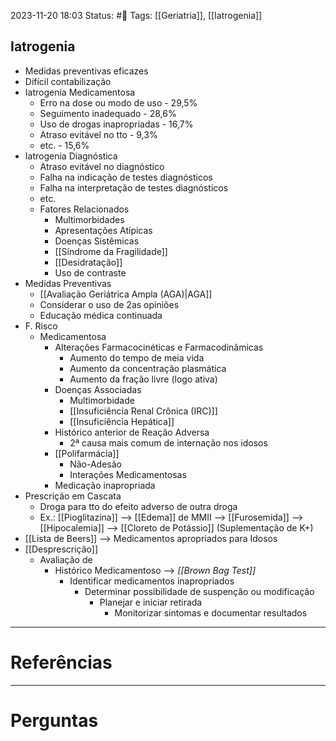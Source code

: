 2023-11-20 18:03
Status: #🌱 
Tags: [[Geriatria]], [[Iatrogenia]]
<br/>
## Iatrogenia
- Medidas preventivas eficazes
- Difícil contabilização
- Iatrogenia Medicamentosa
	- Erro na dose ou modo de uso - 29,5%
	- Seguimento inadequado - 28,6%
	- Uso de drogas inapropriadas - 16,7%
	- Atraso evitável no tto - 9,3%
	- etc. - 15,6%
- Iatrogenia Diagnóstica
	- Atraso evitável no diagnóstico
	- Falha na indicação de testes diagnósticos
	- Falha na interpretação de testes diagnósticos
	- etc.
	- Fatores Relacionados
		- Multimorbidades
		- Apresentações Atípicas
		- Doenças Sistêmicas
		- [[Síndrome da Fragilidade]]
		- [[Desidratação]]
		- Uso de contraste
- Medidas Preventivas
	- [[Avaliação Geriátrica Ampla (AGA)|AGA]]
	- Considerar o uso de 2as opiniões
	- Educação médica continuada
- F. Risco
	- Medicamentosa
		- Alterações Farmacocinéticas e Farmacodinâmicas
			- Aumento do tempo de meia vida
			- Aumento da concentração plasmática
			- Aumento da fração livre (logo ativa)
		- Doenças Associadas
			- Multimorbidade
			- [[Insuficiência Renal Crônica (IRC)]]
			- [[Insuficiência Hepática]]
		- Histórico anterior de Reação Adversa
			- 2ª causa mais comum de internação nos idosos
		- [[Polifarmácia]]
			- Não-Adesão
			- Interações Medicamentosas
		- Medicação inapropriada
- Prescrição em Cascata
	- Droga para tto do efeito adverso de outra droga
	- Ex.: [[Pioglitazina]] --> [[Edema]] de MMII --> [[Furosemida]] --> [[Hipocalemia]] --> [[Cloreto de Potássio]] (Suplementação de K+)
- [[Lista de Beers]] --> Medicamentos apropriados para Idosos
- [[Desprescrição]]
	- Avaliação de 
		- Histórico Medicamentoso --> _[[Brown Bag Test]]_
			- Identificar medicamentos inapropriados
				- Determinar possibilidade de suspenção ou modificação
					- Planejar e iniciar retirada
						- Monitorizar sintomas e documentar resultados
____
# Referências
---
# Perguntas

